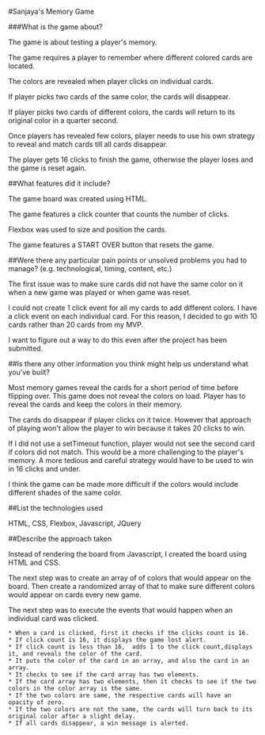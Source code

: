 #Sanjaya's Memory Game

###What is the game about?

The game is about testing a player's memory.

The game requires a player to remember where different colored cards are located.

The colors are revealed when player clicks on individual cards.

If player picks two cards of the same color, the cards will disappear.

If player picks two cards of different colors, the cards will return to its original color in a quarter second.

Once players has revealed few colors, player needs to use his own strategy to reveal and match cards till all cards disappear.

The player gets 16 clicks to finish the game, otherwise the player loses and the game is reset again.

##What features did it include?

The game board was created using HTML.

The game features a click counter that counts the number of clicks.

Flexbox was used to size and position the cards.

The game features a START OVER button that resets the game.

##Were there any particular pain points or unsolved problems you had to manage? (e.g. technological, timing, content, etc.)

The first issue was to make sure cards did not have the same color on it when a new game was played or when game was reset.

I could not create 1 click event for all my cards to add different colors. I have a click event on each individual card. For this reason, I decided to go with 10 cards rather than 20 cards from my MVP.

I want to figure out a way to do this even after the project has been submitted.

##Is there any other information you think might help us understand what you've built?

Most memory games reveal the cards for a short period of time before flipping over. This game does not reveal the colors on load. Player has to reveal the cards and keep the colors in their memory.

The cards do disappear if player clicks on it twice. However that approach of playing won't allow the player to win because it takes 20 clicks to win.

If I did not use a setTimeout function, player would not see the second card if colors did not match. This would be a more challenging to the player's memory. A more tedious and careful strategy would have to be used to win in 16 clicks and under.

I think the game can be made more difficult if the colors would include different shades of the same color.

##List the technologies used

HTML, CSS, Flexbox, Javascript, JQuery

##Describe the approach taken

Instead of rendering the board from Javascript, I created the board using HTML and CSS.

The next step was to create an array of of colors that would appear on the board. Then create a randomized array of that to make sure different colors would appear on cards every new game.

The next step was to execute the events that would happen when an individual card was clicked.

    * When a card is clicked, first it checks if the clicks count is 16.
    * If click count is 16, it displays the game lost alert.
    * If click count is less than 16,  adds 1 to the click count,displays it, and reveals the color of the card.
    * It puts the color of the card in an array, and also the card in an array.
    * It checks to see if the card array has two elements.
    * If the card array has two elements, then it checks to see if the two colors in the color array is the same.
    * If the two colors are same, the respective cards will have an opacity of zero.
    * If the two colors are not the same, the cards will turn back to its original color after a slight delay.
    * If all cards disappear, a win message is alerted.
